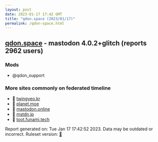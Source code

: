 ```yaml
---
layout: post
date: 2023-01-17 17:42 GMT
title: "qdon.space (2023/01/17)"
permalink: /qdon-space.html
---
```


## [qdon.space](https://qdon.space) - mastodon 4.0.2+glitch (reports 2962 users)

### Mods
 * @qdon_support

### More sites commonly on federated timeline

* 🐘 [twingyeo.kr](/twingyeo-kr.html)
* 🐘 [planet.moe](/planet-moe.html)
* 🐘 [mastodon.online](/mastodon-online.html)
* 🐘 [mstdn.jp](/mstdn-jp.html)
* 🐘 [toot.funami.tech](/toot-funami-tech.html)

Report generated on: Tue Jan 17 17:42:52 2023. Data may be outdated or incorrect.
Ruleset version: [🧁](/version-cupcake)
